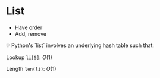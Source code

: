 # List

- Have order
- Add, remove

<aside>
💡 Python's `list` involves an underlying hash table such that:

Lookup `li[5]`: $O(1)$

Length `len(li)`: $O(1)$

</aside>

